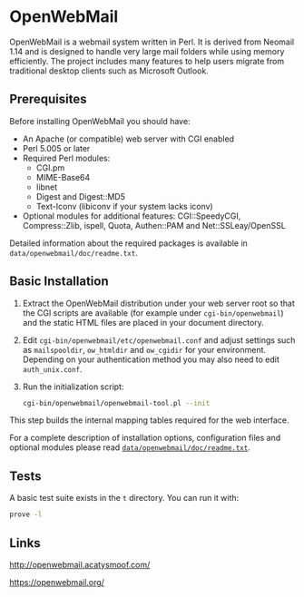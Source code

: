 # OpenWebMail

OpenWebMail is a webmail system written in Perl. It is derived from
Neomail 1.14 and is designed to handle very large mail folders while
using memory efficiently. The project includes many features to help
users migrate from traditional desktop clients such as Microsoft
Outlook.

## Prerequisites

Before installing OpenWebMail you should have:

* An Apache (or compatible) web server with CGI enabled
* Perl 5.005 or later
* Required Perl modules:
  * CGI.pm
  * MIME-Base64
  * libnet
  * Digest and Digest::MD5
  * Text-Iconv (libiconv if your system lacks iconv)
* Optional modules for additional features: CGI::SpeedyCGI,
  Compress::Zlib, ispell, Quota, Authen::PAM and Net::SSLeay/OpenSSL

Detailed information about the required packages is available in
`data/openwebmail/doc/readme.txt`.

## Basic Installation

1. Extract the OpenWebMail distribution under your web server root so
   that the CGI scripts are available (for example under
   `cgi-bin/openwebmail`) and the static HTML files are placed in your
   document directory.
2. Edit `cgi-bin/openwebmail/etc/openwebmail.conf` and adjust settings
   such as `mailspooldir`, `ow_htmldir` and `ow_cgidir` for your
   environment. Depending on your authentication method you may also
   need to edit `auth_unix.conf`.
3. Run the initialization script:

   ```sh
   cgi-bin/openwebmail/openwebmail-tool.pl --init
   ```

This step builds the internal mapping tables required for the web
interface.

For a complete description of installation options, configuration files
and optional modules please read
[`data/openwebmail/doc/readme.txt`](data/openwebmail/doc/readme.txt).

## Tests

A basic test suite exists in the `t` directory. You can run it with:

```sh
prove -l
```

## Links

<http://openwebmail.acatysmoof.com/>

<https://openwebmail.org/>
